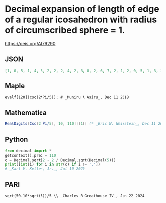 # Decimal expansion of length of edge of a regular icosahedron with radius of circumscribed sphere \= 1\.
https://oeis.org/A179290
## JSON
```JSON
[1, 0, 5, 1, 4, 6, 2, 2, 2, 4, 2, 3, 8, 2, 6, 7, 2, 1, 2, 0, 5, 1, 3, 3, 8, 1, 6, 9, 6, 9, 5, 7, 5, 3, 2, 1, 4, 5, 7, 0, 9, 9, 5, 8, 6, 4, 4, 8, 6, 6, 8, 3, 5, 6, 3, 0, 5, 7, 8, 7, 1, 0, 4, 6, 4, 8, 2, 4, 2, 2, 2, 9, 2, 8, 0, 6, 4, 2, 8, 0, 3, 6, 7, 4, 3, 2, 6, 5, 2, 5, 7, 6, 6, 3, 1, 0, 5, 1, 4, 1, 9, 1, 3, 3, 9]
```
## Maple
```Maple
evalf[120](csc(2*Pi/5)); # _Muniru A Asiru_, Dec 11 2018
```
## Mathematica
```Mathematica
RealDigits[Csc[2 Pi/5], 10, 110][[1]] (* _Eric W. Weisstein_, Dec 11 2018 *)
```
## Python
```Python
from decimal import *
getcontext().prec = 110
c = Decimal.sqrt(2 - 2 / Decimal.sqrt(Decimal(5)))
print([int(i) for i in str(c) if i != '.'])
# _Karl V. Keller, Jr._, Jul 10 2020
```
## PARI
```PARI
sqrt(50-10*sqrt(5))/5 \\ _Charles R Greathouse IV_, Jan 22 2024
```
